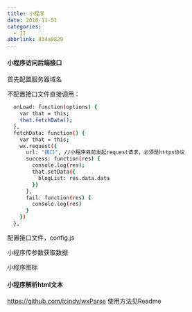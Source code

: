 ```yaml
---
title: 小程序
date: 2018-11-01
categories:
  - IT
abbrlink: 834a9829
---
```


#### 小程序访问后端接口

首先配置服务器域名

不配置接口文件直接调用：
```bash
  onLoad: function(options) {
    var that = this;
    that.fetchData();
  },
  fetchData: function() {
    var that = this;
    wx.request({
      url: "接口", //小程序目前发起request请求，必须是https协议
      success: function(res) {
        console.log(res);
        that.setData({
          blogList: res.data.data
        })
      },
      fail: function(res) {
        console.log(res)
      }
    })
  },
```
配置接口文件，config.js


小程序传参数获取数据


小程序图标

#### 小程序解析html文本

https://github.com/icindy/wxParse 使用方法见Readme